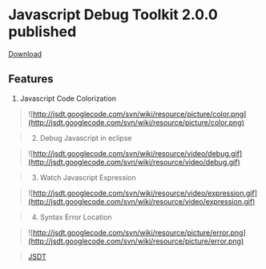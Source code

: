 # Javascript Debug Toolkit 2.0.0 published #

[Download](http://jsdt.googlecode.com/files/jsdt-2.1.0.zip)

## Features ##

  1. Javascript Code Colorization

> ![http://jsdt.googlecode.com/svn/wiki/resource/picture/color.png](http://jsdt.googlecode.com/svn/wiki/resource/picture/color.png)

> 2. Debug Javascript in eclipse

> ![http://jsdt.googlecode.com/svn/wiki/resource/video/debug.gif](http://jsdt.googlecode.com/svn/wiki/resource/video/debug.gif)

> 3. Watch Javascript Expression

> ![http://jsdt.googlecode.com/svn/wiki/resource/video/expression.gif](http://jsdt.googlecode.com/svn/wiki/resource/video/expression.gif)

> 4. Syntax Error Location

> ![http://jsdt.googlecode.com/svn/wiki/resource/picture/error.png](http://jsdt.googlecode.com/svn/wiki/resource/picture/error.png)

> [JSDT](http://code.google.com/p/jsdt/wiki/HowToStart)